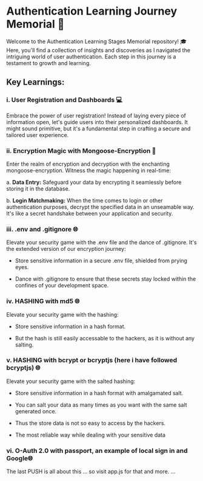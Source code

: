 # Authentication Learning Journey Memorial 🚀

Welcome to the Authentication Learning Stages Memorial repository! 🎓 Here, you'll find a collection of insights and discoveries as I navigated the intriguing world of user authentication. Each step in this journey is a testament to growth and learning.

## Key Learnings:

### i. User Registration and Dashboards 💻

Embrace the power of user registration! Instead of laying every piece of information open, let's guide users into their personalized dashboards. It might sound primitive, but it's a fundamental step in crafting a secure and tailored user experience.

### ii. Encryption Magic with Mongoose-Encryption 🔐

Enter the realm of encryption and decryption with the enchanting mongoose-encryption. Witness the magic happening in real-time:

   a. **Data Entry:** Safeguard your data by encrypting it seamlessly before storing it in the database.
   
   b. **Login Matchmaking:** When the time comes to login or other authentication purposes, decrypt the specified data in an unseamable way. It's like a secret handshake between your application and security.

### iii. .env and .gitignore 🌐

Elevate your security game with the .env file and the dance of .gitignore. It's the extended version of our encryption journey:

   - Store sensitive information in a secure .env file, shielded from prying eyes.
   
   - Dance with .gitignore to ensure that these secrets stay locked within the confines of your development space.

### iv. HASHING with md5 🌐

Elevate your security game with the hashing:

   - Store sensitive information in a hash format.
   
   - But the hash is still easily accessable to the hackers, as it is without any salting.

### v. HASHING with bcrypt or bcryptjs (here i have followed bcryptjs) 🌐

Elevate your security game with the salted hashing:

   - Store sensitive information in a hash format with amalgamated salt.

   - You can salt your data as many times as you want with the same salt generated once. 

   - Thus the store data is not so easy to access by the hackers. 

   - The most reliable way while dealing with your sensitive data

### vi. O-Auth 2.0 with passport, an example of local sign in and Google🌐

The last PUSH is all about this ... so visit app.js for that and more. ... 